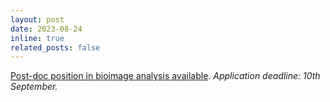 ```yaml
---
layout: post
date: 2023-08-24
inline: true
related_posts: false
---
```

[Post-doc position in bioimage analysis available](/opportunities/). *Application deadline: 10th September.*
